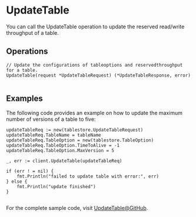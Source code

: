 # UpdateTable

You can call the UpdateTable operation to update the reserved read/write throughput of a table.

## Operations

```
// Update the configurations of tableoptions and reservedthroughput for a table.
UpdateTable(request *UpdateTableRequest) (*UpdateTableResponse, error)
			
```

## Examples

The following code provides an example on how to update the maximum number of versions of a table to five:

```
updateTableReq := new(tablestore.UpdateTableRequest)
updateTableReq.TableName = tableName
updateTableReq.TableOption = new(tablestore.TableOption)
updateTableReq.TableOption.TimeToAlive = -1
updateTableReq.TableOption.MaxVersion = 5

_, err := client.UpdateTable(updateTableReq)

if (err ! = nil) {
    fmt.Println("failed to update table with error:", err)
} else {
    fmt.Println("update finished")
}
			
```

For the complete sample code, visit [UpdateTable@GitHub](https://github.com/aliyun/aliyun-tablestore-go-sdk/blob/master/sample/TableOperation.go).

